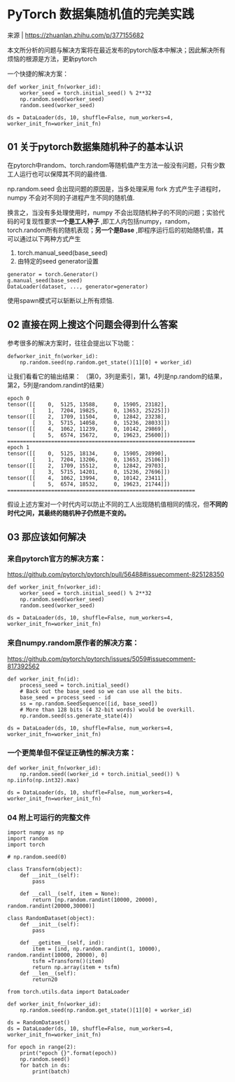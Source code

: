 

# PyTorch 数据集随机值的完美实践




来源 | https://zhuanlan.zhihu.com/p/377155682



本文所分析的问题与解决方案将在最近发布的pytorch版本中解决；因此解决所有烦恼的根源是方法，更新pytorch

一个快捷的解决方案：

```
def worker_init_fn(worker_id):
    worker_seed = torch.initial_seed() % 2**32
    np.random.seed(worker_seed)
    random.seed(worker_seed)

ds = DataLoader(ds, 10, shuffle=False, num_workers=4, worker_init_fn=worker_init_fn)
```

## 01 关于pytorch数据集随机种子的基本认识

在pytorch中random、torch.random等随机值产生方法一般没有问题，只有少数工人运行也可以保障其不同的最终值.

np.random.seed 会出现问题的原因是，当多处理采用 fork 方式产生子进程时，numpy 不会对不同的子进程产生不同的随机值.

换言之，当没有多处理使用时，numpy 不会出现随机种子的不同的问题；实验代码的可复现性要求**一个是工人种子** ,即工人内包括numpy，random，torch.random所有的随机表现；**另一个是Base** ,即程序运行后的初始随机值，其可以通过以下两种方式产生

1. torch.manual_seed(base_seed)
2. 由特定的seed generator设置

```
generator = torch.Generator()
g.manual_seed(base_seed)
DataLoader(dataset, ..., generator=generator)
```

使用spawn模式可以斩断以上所有烦恼.

## 02 直接在网上搜这个问题会得到什么答案

参考很多的解决方案时，往往会提出以下功能：

```
defworker_init_fn(worker_id):
    np.random.seed(np.random.get_state()[1][0] + worker_id)
```

让我们看看它的输出结果：
（第0，3列是索引，第1，4列是np.random的结果，第2，5列是random.randint的结果）

```
epoch 0
tensor([[    0,  5125, 13588,     0, 15905, 23182],
        [    1,  7204, 19825,     0, 13653, 25225]])
tensor([[    2,  1709, 11504,     0, 12842, 23238],
        [    3,  5715, 14058,     0, 15236, 28033]])
tensor([[    4,  1062, 11239,     0, 10142, 29869],
        [    5,  6574, 15672,     0, 19623, 25600]])
============================================================
epoch 1
tensor([[    0,  5125, 18134,     0, 15905, 28990],
        [    1,  7204, 13206,     0, 13653, 25106]])
tensor([[    2,  1709, 15512,     0, 12842, 29703],
        [    3,  5715, 14201,     0, 15236, 27696]])
tensor([[    4,  1062, 13994,     0, 10142, 23411],
        [    5,  6574, 18532,     0, 19623, 21744]])
============================================================
```

假设上述方案对一个时代内可以防止不同的工人出现随机值相同的情况，但**不同的时代之间，其最终的随机种子仍然是不变的。**

## 03 那应该如何解决

### 来自pytorch官方的解决方案：

https://github.com/pytorch/pytorch/pull/56488#issuecomment-825128350

```
def worker_init_fn(worker_id):
    worker_seed = torch.initial_seed() % 2**32
    np.random.seed(worker_seed)
    random.seed(worker_seed)
 
ds = DataLoader(ds, 10, shuffle=False, num_workers=4, worker_init_fn=worker_init_fn)
```

### 来自numpy.random原作者的解决方案：

https://github.com/pytorch/pytorch/issues/5059#issuecomment-817392562

```
def worker_init_fn(id):
    process_seed = torch.initial_seed()
    # Back out the base_seed so we can use all the bits.
    base_seed = process_seed - id
    ss = np.random.SeedSequence([id, base_seed])
    # More than 128 bits (4 32-bit words) would be overkill.
    np.random.seed(ss.generate_state(4))
 
ds = DataLoader(ds, 10, shuffle=False, num_workers=4, worker_init_fn=worker_init_fn)
```

### 一个更简单但不保证正确性的解决方案：

```
def worker_init_fn(worker_id):
    np.random.seed((worker_id + torch.initial_seed()) % np.iinfo(np.int32).max)

ds = DataLoader(ds, 10, shuffle=False, num_workers=4, worker_init_fn=worker_init_fn)
```

### 04 附上可运行的完整文件

```
import numpy as np
import random
import torch

# np.random.seed(0)

class Transform(object):
    def __init__(self):
        pass

    def __call__(self, item = None):
        return [np.random.randint(10000, 20000), random.randint(20000,30000)]

class RandomDataset(object):
    def __init__(self):
        pass

    def __getitem__(self, ind):
        item = [ind, np.random.randint(1, 10000), random.randint(10000, 20000), 0]
        tsfm =Transform()(item)
        return np.array(item + tsfm)
    def __len__(self):
        return20

from torch.utils.data import DataLoader

def worker_init_fn(worker_id):
    np.random.seed(np.random.get_state()[1][0] + worker_id)

ds = RandomDataset()
ds = DataLoader(ds, 10, shuffle=False, num_workers=4, worker_init_fn=worker_init_fn)

for epoch in range(2):
    print("epoch {}".format(epoch))
    np.random.seed()
    for batch in ds:
        print(batch)
```



